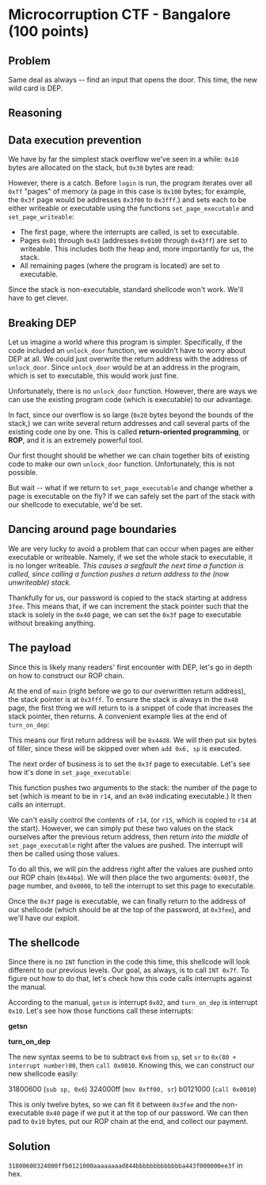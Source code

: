 # Microcorruption CTF - Bangalore (100 points)

## Problem

Same deal as always -- find an input that opens the door. This time, the new wild card is DEP.



## Reasoning

## Data execution prevention

We have by far the simplest stack overflow we've seen in a while: `0x10` bytes are allocated on the stack, but `0x30` bytes are read:



However, there is a catch. Before `login` is run, the program iterates over all `0xff` "pages" of memory (a page in this case is `0x100` bytes; for example, the `0x3f`
page would be addresses `0x3f00` to `0x3fff`.) and sets each to be either writeable or executable using the functions `set_page_executable` and `set_page_writeable`:

- The first page, where the interrupts are called, is set to executable.
- Pages `0x01` through `0x43` (addresses `0x0100` through `0x43ff`) are set to writeable. This includes both the heap and, more importantly for us, the stack.
- All remaining pages (where the program is located) are set to executable.



Since the stack is non-executable, standard shellcode won't work. We'll have to get clever.

## Breaking DEP

Let us imagine a world where this program is simpler. Specifically, if the code included an `unlock_door` function, we wouldn't have to worry about DEP at all. We
could just overwrite the return address with the address of `unlock_door`. Since  `unlock_door` would be at an address in the program, which is set to executable, 
this would work just fine. 

Unfortunately, there is no `unlock_door` function. However, there are ways we can use the existing program code (which is executable) to our advantage.

In fact, since our overflow is so large (`0x20` bytes beyond the bounds of the stack,) we can write several return addresses and call several parts of the existing code
one by one. This is called **return-oriented programming**, or **ROP**, and it is an extremely powerful tool.

Our first thought should be whether we can chain together bits of existing code to make our own `unlock_door` function. Unfortunately, this is not possible.

But wait -- what if we return to `set_page_executable` and change whether a page is executable on the fly? If we can safely set the part of the stack with our
shellcode to executable, we'd be set.

## Dancing around page boundaries

We are very lucky to avoid a problem that can occur when pages are either executable or writeable. Namely, if we set the whole stack to executable, it is no longer
writeable. *This causes a segfault the next time a function is called, since calling a function pushes a return address to the (now unwriteable) stack.*

Thankfully for us, our password is copied to the stack starting at address `3fee`. This means that, if we can increment the stack pointer such that the stack
is solely in the `0x40` page, we can set the `0x3f` page to executable without breaking anything.

## The payload

Since this is likely many readers' first encounter with DEP, let's go in depth on how to construct our ROP chain.

At the end of `main` (right before we go to our overwritten return address), the stack pointer is at `0x3fff`. To ensure the stack is always in the `0x40` page, the
first thing we will return to is a snippet of code that increases the stack pointer, then returns. A convenient example lies at the end of `turn_on_dep`:



This means our first return address will be `0x44d8`. We will then put six bytes of filler, since these will be skipped over when `add 0x6, sp` is executed.

The next order of business is to set the `0x3f` page to executable. Let's see how it's done in `set_page_executable`:



This function pushes two arguments to the stack: the number of the page to set (which is meant to be in `r14`, and an `0x00` indicating executable.) 
It then calls an interrupt. 


We can't easily control the contents of `r14`, (or `r15`, which is copied to `r14` at the start). However, we can simply put these two values on the stack ourselves
after the previous return address, then return *into the middle* of `set_page_executable` right after the values are pushed. The interrupt will then be called
using those values.

To do all this, we will pin the address right after the values are pushed onto our ROP chain (`0x44ba`). We will then place the two arguments: `0x003f`, the page number,
and `0x0000`, to tell the interrupt to set this page to executable.

Once the `0x3f` page is executable, we can finally return to the address of our shellcode (which should be at the top of the password, at `0x3fee`), and we'll have
our exploit.

## The shellcode

Since there is no `INT` function in the code this time, this shellcode will look different to our previous levels. Our goal, as always, is to call `INT 0x7f`.
To figure out how to do that, let's check how this code calls interrupts against the manual.



According to the manual, `getsn` is interrupt `0x02`, and `turn_on_dep` is interrupt `0x10`. Let's see how those functions call these interrupts:



**getsn**



**turn_on_dep**

The new syntax seems to be to subtract `0x6` from `sp`, set `sr` to `0x(80 + interrupt number)00`, then `call 0x0010`. Knowing this, we can construct our new shellcode
easily:

31800600 (`sub sp, 0x6`)
324000ff (`mov 0xff00, sr`)
b0121000 (`call 0x0010`)

This is only twelve bytes, so we can fit it between `0x3fee` and the non-executable `0x40` page if we put it at the top of our password. We can then pad to `0x10` bytes,
put our ROP chain at the end, and collect our payment.

## Solution

`31800600324000ffb0121000aaaaaaaad844bbbbbbbbbbbbba443f000000ee3f` in hex.
